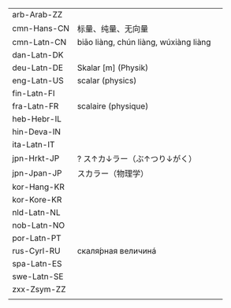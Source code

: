 | | | |
|-|-|-|
| arb-Arab-ZZ |  |  |
| cmn-Hans-CN | 标量、纯量、无向量 |  |
| cmn-Latn-CN | biāo liàng, chún liàng, wúxiàng liàng |  |
| dan-Latn-DK |  |  |
| deu-Latn-DE | Skalar [m] (Physik) |  |
| eng-Latn-US | scalar (physics) |  |
| fin-Latn-FI |  |  |
| fra-Latn-FR | scalaire (physique) |  |
| heb-Hebr-IL |  |  |
| hin-Deva-IN |  |  |
| ita-Latn-IT |  |  |
| jpn-Hrkt-JP | ? ス↑カ↓ラー（ぶ↑つり↓がく） |  |
| jpn-Jpan-JP | スカラー（物理学） |  |
| kor-Hang-KR |  |  |
| kor-Kore-KR |  |  |
| nld-Latn-NL |  |  |
| nob-Latn-NO |  |  |
| por-Latn-PT |  |  |
| rus-Cyrl-RU | скаля́рная величинá |  |
| spa-Latn-ES |  |  |
| swe-Latn-SE |  |  |
| zxx-Zsym-ZZ |  |  |
|  |  |  |
